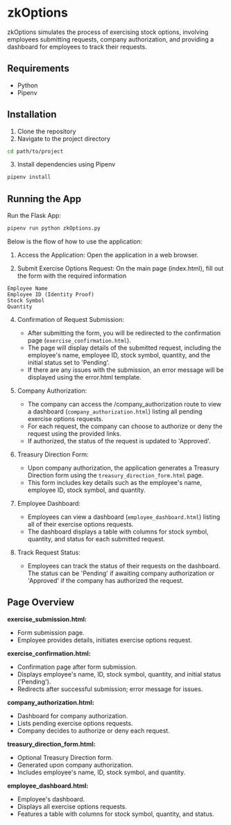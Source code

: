 # zkOptions

zkOptions simulates the process of exercising stock options, involving employees submitting requests, company authorization, and providing a dashboard for employees to track their requests.

## Requirements
- Python
- Pipenv

## Installation
1. Clone the repository
2. Navigate to the project directory

```bash
cd path/to/project
```

3. Install dependencies using Pipenv

```bash
pipenv install
```

## Running the App

Run the Flask App:

```bash
pipenv run python zkOptions.py
```

Below is the flow of how to use the application:

1. Access the Application:
    Open the application in a web browser.

2. Submit Exercise Options Request: On the main page (index.html), fill out the form with the required information
```
Employee Name
Employee ID (Identity Proof)
Stock Symbol
Quantity
```

4. Confirmation of Request Submission:
    - After submitting the form, you will be redirected to the confirmation page (`exercise_confirmation.html`).
    - The page will display details of the submitted request, including the employee's name, employee ID, stock symbol, quantity, and the initial status set to 'Pending'.
    - If there are any issues with the submission, an error message will be displayed using the error.html template.

6. Company Authorization:
    - The company can access the /company_authorization route to view a dashboard (`company_authorization.html`) listing all pending exercise options requests.
    - For each request, the company can choose to authorize or deny the request using the provided links.
    - If authorized, the status of the request is updated to 'Approved'.

7. Treasury Direction Form:
    - Upon company authorization, the application generates a Treasury Direction form using the `treasury_direction_form.html` page.
    - This form includes key details such as the employee's name, employee ID, stock symbol, and quantity.

8. Employee Dashboard:
    - Employees can view a dashboard (`employee_dashboard.html`) listing all of their exercise options requests.
    - The dashboard displays a table with columns for stock symbol, quantity, and status for each submitted request.

9. Track Request Status:
    - Employees can track the status of their requests on the dashboard. The status can be 'Pending' if awaiting company authorization or 'Approved' if the company has authorized the request.

## Page Overview
**exercise_submission.html:**

- Form submission page.
- Employee provides details, initiates exercise options request.

**exercise_confirmation.html:**

- Confirmation page after form submission.
- Displays employee's name, ID, stock symbol, quantity, and initial status ('Pending').
- Redirects after successful submission; error message for issues.

**company_authorization.html:**

- Dashboard for company authorization.
- Lists pending exercise options requests.
- Company decides to authorize or deny each request.

**treasury_direction_form.html:**

- Optional Treasury Direction form.
- Generated upon company authorization.
- Includes employee's name, ID, stock symbol, and quantity.

**employee_dashboard.html:**

- Employee's dashboard.
- Displays all exercise options requests.
- Features a table with columns for stock symbol, quantity, and status.

